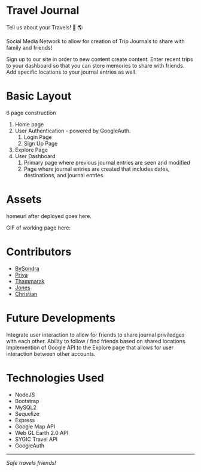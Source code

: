 # Travel Journal 

Tell us about your Travels!
:notebook: :earth_americas:

Social Media Network to allow for creation of Trip Journals to share with family and friends! 

Sign up to our site in order to new content create content. 
Enter recent trips to your dashboard so that you can store memories to share with friends. 
Add specific locations to your journal entries as well. 


# Basic Layout

6 page construction 

1. Home page 
2. User Authentication - powered by GoogleAuth.
    1. Login Page 
    2. Sign Up Page 
3. Explore Page 
4. User Dashboard 
    1. Primary page where previous journal entries are seen and modified 
    2. Page where journal entries are created that includes dates, destinations, and journal entries.


# Assets

homeurl after deployed goes here.

GIF of working page here: 


# Contributors 

* [BySondra](https://github.com/lovejustbry)
* [Priya](https://github.com/guptaria)
* [Thammarak](https://github.com/thammaraku)
* [Jones](https://github.com/jonesliddy7)
* [Christian](https://github.com/Romer0-c)


# Future Developments

Integrate user interaction to allow for friends to share journal priviledges with each other. Ability to follow / find friends based on shared locations.
Implemention of Google API to the Explore page that allows for user interaction between other accounts. 

# Technologies Used

* NodeJS
* Bootstrap
* MySQL2
* Sequelize
* Express
* Google Map API
* Web GL Earth 2.0 API
* SYGIC Travel API 
* GoogleAuth

----


*Safe travels friends!* 


